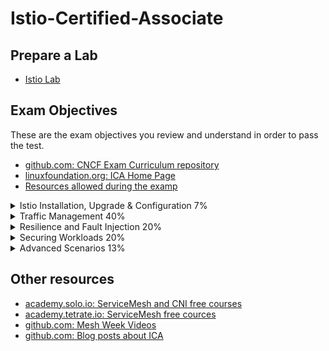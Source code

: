 # Istio-Certified-Associate

## Prepare a Lab
- [Istio Lab](labs/README.md)

## Exam Objectives

These are the exam objectives you review and understand in order to pass the test.

* [github.com: CNCF Exam Curriculum repository ](https://github.com/cncf/curriculum)
* [linuxfoundation.org: ICA Home Page](https://training.linuxfoundation.org/certification/istio-certified-associate-ica/)
* [Resources allowed during the examp](https://docs.linuxfoundation.org/tc-docs/certification/certification-resources-allowed#istio-certified-associate-ica)

<details><summary>Istio Installation, Upgrade & Configuration 7%</summary>
<p>

- [Using the Istio CLI to install a basic cluster](https://istio.io/latest/docs/setup/install/istioctl/)
  - [youtube.com: Mesh Week (Session 1)](https://www.youtube.com/watch?v=w_8Gg_jsAbU)
  - [istio.io: Installation Configuration Profiles](https://istio.io/latest/docs/setup/additional-setup/config-profiles/)
- [Customizing the Istio installation with the IstioOperator API](https://istio.io/latest/docs/reference/config/istio.operator.v1alpha1/)
- [Using overlays to manage Istio component settings](https://istio.io/latest/docs/setup/additional-setup/customize-installation/#identify-an-istio-component)

</p>
</details>

<details><summary>Traffic Management 40%</summary>
<p>

- [Controlling network traffic flows within a service mesh](https://istio.io/latest/docs/tasks/traffic-management/request-routing/)
- [Configuring sidecar injection](https://istio.io/latest/docs/setup/additional-setup/sidecar-injection/)
- [Using the Gateway resource to configure ingress and egress traffic]()
- [Understanding how to use ServiceEntry resources for adding entries to internal service registry]()
- [Define traffic policies using DestinationRule]()
- [Configure traffic mirroring capabilities]()

</p>
</details>

<details><summary>Resilience and Fault Injection 20%</summary>
<p>

- [Configuring circuit breakers (with or without outlier detection)]()
- [Using resilience features]()
- [Creating fault injection]()

</p>
</details>

<details><summary>Securing Workloads 20%</summary>
<p>

- [Understand Istio security features]()
- [Set up Istio authorization for HTTP/TCP traffic in the mesh]()
- [Configure mutual TLS at mesh, namespace, and workload levels]()

</p>
</details>

<details><summary>Advanced Scenarios 13%</summary>
<p>

- [Understand how to onboard non-Kubernetes workloads to the mesh]()
- [Troubleshoot configuration issues]()

</p>
</details>

## Other resources
- [academy.solo.io: ServiceMesh and CNI  free courses](https://academy.solo.io/learn)
- [academy.tetrate.io: ServiceMesh free cources](https://academy.tetrate.io/collections)
- [github.com: Mesh Week Videos](https://github.com/solo-io/mesh-week)
- [github.com: Blog posts about ICA](https://github.com/yuyatinnefeld/istio?tab=readme-ov-file)
